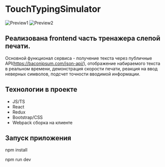 # TouchTypingSimulator

![Preview1](https://user-images.githubusercontent.com/77914131/189495312-2bd995b6-cd56-4331-a9f3-0ade0e24ac21.png)
![Preview2](https://user-images.githubusercontent.com/77914131/189495317-a429bed2-932c-421d-a904-abf9dcf48502.png)


## Реализована frontend часть тренажера слепой печати.
Основной функционал сервиса - получение текста через публичные API(https://baconipsum.com/json-api/), отображение набираемого текста в реальном времени,
демонстрация скорости печати, реакция на ввод неверных символов, подсчет точности вводимой информации.

## Технологии в проекте
* JS/TS
* React
* Redux
* Bootstrap/CSS
* Webpack сборка на клиенте

## Запуск приложения
npm install

npm run dev

